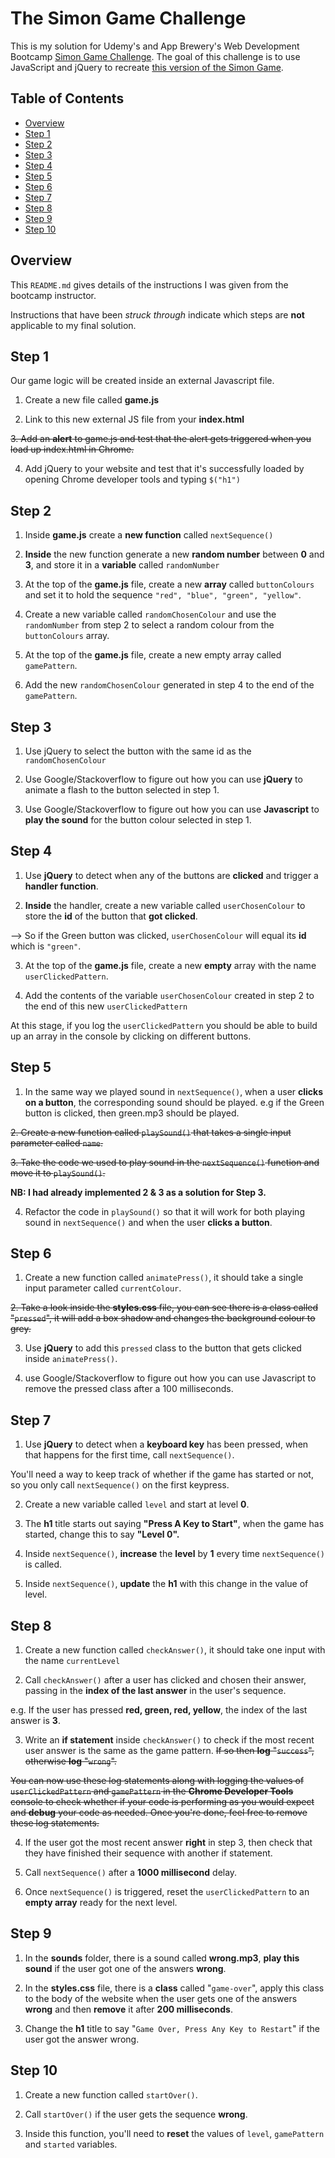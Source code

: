 # The Simon Game Challenge

This is my solution for Udemy's and App Brewery's Web Development Bootcamp [Simon Game Challenge](https://www.udemy.com/course/the-complete-web-development-bootcamp/). The goal of this challenge is to use JavaScript and jQuery to recreate [this version of the Simon Game](https://londonappbrewery.github.io/Simon-Game/). 

## Table of Contents
- [Overview](#overview)
- [Step 1](#step-1)
- [Step 2](#step-2)
- [Step 3](#step-3)
- [Step 4](#step-4)
- [Step 5](#step-5)
- [Step 6](#step-6)
- [Step 7](#step-7)
- [Step 8](#step-8)
- [Step 9](#step-9)
- [Step 10](#step-10)

## Overview
This `README.md` gives details of the instructions I was given from the bootcamp instructor. 

Instructions that have been *struck through* indicate which steps are **not** applicable to my final solution. 

## Step 1

Our game logic will be created inside an external Javascript file.

1. Create a new file called **game.js**

2. Link to this new external JS file from your **index.html**

~~3. Add an **alert** to game.js and test that the alert gets triggered when you load up index.html in Chrome.~~

4. Add jQuery to your website and test that it's successfully loaded by opening Chrome developer tools and typing `$("h1")`

## Step 2
1. Inside **game.js** create a **new function** called `nextSequence()`

2. **Inside** the new function generate a new **random number** between **0** and **3**, and store it in a **variable** called `randomNumber`

3. At the top of the **game.js** file, create a new **array** called `buttonColours` and set it to hold the sequence `"red", "blue", "green", "yellow"`.

4. Create a new variable called `randomChosenColour` and use the `randomNumber` from step 2 to select a random colour from the `buttonColours` array.

5. At the top of the **game.js** file, create a new empty array called `gamePattern`.

6. Add the new `randomChosenColour` generated in step 4 to the end of the `gamePattern`.

## Step 3
1. Use jQuery to select the button with the same id as the `randomChosenColour`

2. Use Google/Stackoverflow to figure out how you can use **jQuery** to animate a flash to the button selected in step 1. 

3. Use Google/Stackoverflow to figure out how you can use **Javascript** to **play the sound** for the button colour selected in step 1. 

## Step 4
1. Use **jQuery** to detect when any of the buttons are **clicked** and trigger a **handler function**.

2. **Inside** the handler, create a new variable called `userChosenColour` to store the **id** of the button that **got clicked**.

--> So if the Green button was clicked, `userChosenColour` will equal its **id** which is `"green"`.

3. At the top of the **game.js** file, create a new **empty** array with the name `userClickedPattern`.

4. Add the contents of the variable `userChosenColour` created in step 2 to the end of this new `userClickedPattern`

At this stage, if you log the `userClickedPattern` you should be able to build up an array in the console by clicking on different buttons.

## Step 5
1. In the same way we played sound in `nextSequence()`, when a user **clicks on a button**, the corresponding sound should be played. e.g if the Green button is clicked, then green.mp3 should be played.

~~2. Create a new function called `playSound()` that takes a single input parameter called `name`.~~

~~3. Take the code we used to play sound in the `nextSequence()` function and move it to `playSound()`.~~

**NB: I had already implemented 2 & 3 as a solution for Step 3.**

4. Refactor the code in `playSound()` so that it will work for both playing sound in `nextSequence()` and when the user **clicks a button**. 

## Step 6
1. Create a new function called `animatePress()`, it should take a single input parameter called `currentColour`.

~~2. Take a look inside the **styles.css** file, you can see there is a class called "`pressed`", it will add a box shadow and changes the background colour to grey.~~

3. Use **jQuery** to add this `pressed` class to the button that gets clicked inside `animatePress()`.

4. use Google/Stackoverflow to figure out how you can use Javascript to remove the pressed class after a 100 milliseconds. 

## Step 7
1. Use **jQuery** to detect when a **keyboard key** has been pressed, when that happens for the first time, call `nextSequence()`.

You'll need a way to keep track of whether if the game has started or not, so you only call `nextSequence()` on the first keypress.

2. Create a new variable called `level` and start at level **0**.

3. The **h1** title starts out saying **"Press A Key to Start"**, when the game has started, change this to say **"Level 0".**

4. Inside `nextSequence()`, **increase** the **level** by **1** every time `nextSequence()` is called.

5. Inside `nextSequence()`, **update** the **h1** with this change in the value of level.

## Step 8
1. Create a new function called `checkAnswer()`, it should take one input with the name `currentLevel`

2. Call `checkAnswer()` after a user has clicked and chosen their answer, passing in the **index of the last answer** in the user's sequence.

e.g. If the user has pressed **red, green, red, yellow**, the index of the last answer is **3**.

3. Write an **if statement** inside `checkAnswer()` to check if the most recent user answer is the same as the game pattern. ~~If so then **log** "`success`", otherwise **log** "`wrong`".~~

~~You can now use these log statements along with logging the values of `userClickedPattern` and `gamePattern` in the **Chrome Developer Tools** console to check whether if your code is performing as you would expect and **debug** your code as needed. Once you're done, feel free to remove these log statements.~~

4. If the user got the most recent answer **right** in step 3, then check that they have finished their sequence with another if statement.

5. Call `nextSequence()` after a **1000 millisecond** delay.

6. Once `nextSequence()` is triggered, reset the `userClickedPattern` to an **empty array** ready for the next level.

## Step 9
1. In the **sounds** folder, there is a sound called **wrong.mp3**, **play this sound** if the user got one of the answers **wrong**.

2. In the **styles.css** file, there is a **class** called "`game-over`", apply this class to the body of the website when the user gets one of the answers **wrong** and then **remove** it after **200 milliseconds**.

3. Change the **h1** title to say "`Game Over, Press Any Key to Restart`" if the user got the answer wrong.

## Step 10
1. Create a new function called `startOver()`.

2. Call `startOver()` if the user gets the sequence **wrong**.

3. Inside this function, you'll need to **reset** the values of `level`, `gamePattern` and `started` variables.
